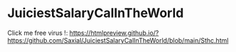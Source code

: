 # JuiciestSalaryCalInTheWorld

Click me free virus !: https://htmlpreview.github.io/?https://github.com/Saxial/JuiciestSalaryCalInTheWorld/blob/main/Sthc.html
              
